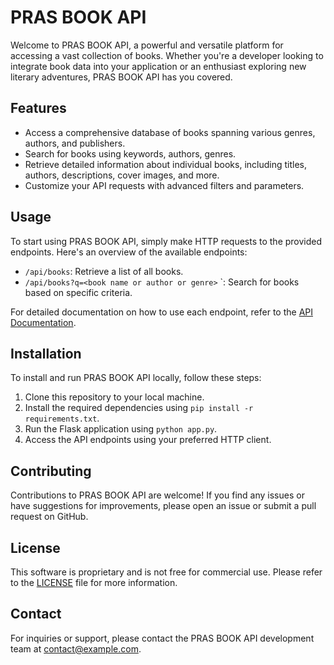 # PRAS BOOK API

Welcome to PRAS BOOK API, a powerful and versatile platform for accessing a vast collection of books. Whether you're a developer looking to integrate book data into your application or an enthusiast exploring new literary adventures, PRAS BOOK API has you covered.

## Features

- Access a comprehensive database of books spanning various genres, authors, and publishers.
- Search for books using keywords, authors, genres.
- Retrieve detailed information about individual books, including titles, authors, descriptions, cover images, and more.
- Customize your API requests with advanced filters and parameters.

## Usage

To start using PRAS BOOK API, simply make HTTP requests to the provided endpoints. Here's an overview of the available endpoints:

- `/api/books`: Retrieve a list of all books.
- `/api/books?q=<book name or author or genre>` `: Search for books based on specific criteria.


For detailed documentation on how to use each endpoint, refer to the [API Documentation](API_DOCUMENTATION.md).

## Installation

To install and run PRAS BOOK API locally, follow these steps:

1. Clone this repository to your local machine.
2. Install the required dependencies using `pip install -r requirements.txt`.
3. Run the Flask application using `python app.py`.
4. Access the API endpoints using your preferred HTTP client.

## Contributing

Contributions to PRAS BOOK API are welcome! If you find any issues or have suggestions for improvements, please open an issue or submit a pull request on GitHub.

## License

This software is proprietary and is not free for commercial use. Please refer to the [LICENSE](LICENSE.md) file for more information.

## Contact

For inquiries or support, please contact the PRAS BOOK API development team at [contact@example.com](mailto:prassamin@gmail.com).

